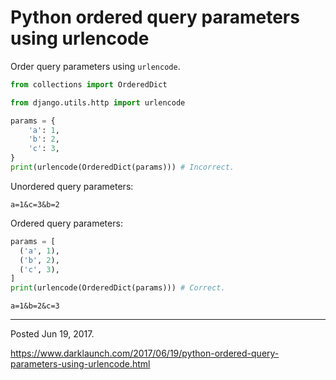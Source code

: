 # Python ordered query parameters using urlencode

Order query parameters using `urlencode`.

```python
from collections import OrderedDict

from django.utils.http import urlencode

params = {
    'a': 1,
    'b': 2,
    'c': 3,
}
print(urlencode(OrderedDict(params))) # Incorrect.
```

Unordered query parameters:

```
a=1&c=3&b=2
```

Ordered query parameters:

```python
params = [
  ('a', 1),
  ('b', 2),
  ('c', 3),
]
print(urlencode(OrderedDict(params))) # Correct.
```

```
a=1&b=2&c=3
```

---

Posted Jun 19, 2017.

https://www.darklaunch.com/2017/06/19/python-ordered-query-parameters-using-urlencode.html